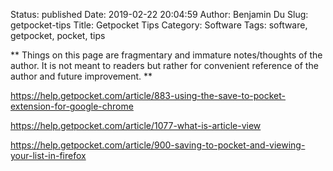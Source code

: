 Status: published
Date: 2019-02-22 20:04:59
Author: Benjamin Du
Slug: getpocket-tips
Title: Getpocket Tips
Category: Software
Tags: software, getpocket, pocket, tips

**
Things on this page are fragmentary and immature notes/thoughts of the author.
It is not meant to readers but rather for convenient reference of the author and future improvement.
**


https://help.getpocket.com/article/883-using-the-save-to-pocket-extension-for-google-chrome

https://help.getpocket.com/article/1077-what-is-article-view

https://help.getpocket.com/article/900-saving-to-pocket-and-viewing-your-list-in-firefox
